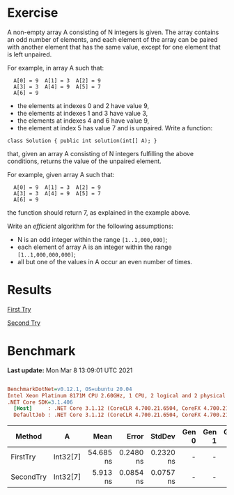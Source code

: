 ﻿# Exercise

A non-empty array A consisting of N integers is given. The array contains an odd number of elements, and each element of the array can be paired with another element that has the same value, except for one element that is left unpaired.

For example, in array A such that:
```
  A[0] = 9  A[1] = 3  A[2] = 9
  A[3] = 3  A[4] = 9  A[5] = 7
  A[6] = 9
```
- the elements at indexes 0 and 2 have value 9,
- the elements at indexes 1 and 3 have value 3,
- the elements at indexes 4 and 6 have value 9,
- the element at index 5 has value 7 and is unpaired.
Write a function:

```
class Solution { public int solution(int[] A); }
```

that, given an array A consisting of N integers fulfilling the above conditions, returns the value of the unpaired element.

For example, given array A such that:
```
  A[0] = 9  A[1] = 3  A[2] = 9
  A[3] = 3  A[4] = 9  A[5] = 7
  A[6] = 9
```

the function should return 7, as explained in the example above.

Write an *efficient* algorithm for the following assumptions:

- N is an odd integer within the range `[1..1,000,000]`;
- each element of array A is an integer within the range `[1..1,000,000,000]`;
- all but one of the values in A occur an even number of times.


# Results

[First Try](https://app.codility.com/demo/results/trainingE3Z4QK-AZR/)

[Second Try](https://app.codility.com/demo/results/training52RJXP-AB2/)

# Benchmark

**Last update:** Mon Mar  8 13:09:01 UTC 2021

``` ini

BenchmarkDotNet=v0.12.1, OS=ubuntu 20.04
Intel Xeon Platinum 8171M CPU 2.60GHz, 1 CPU, 2 logical and 2 physical cores
.NET Core SDK=3.1.406
  [Host]     : .NET Core 3.1.12 (CoreCLR 4.700.21.6504, CoreFX 4.700.21.6905), X64 RyuJIT
  DefaultJob : .NET Core 3.1.12 (CoreCLR 4.700.21.6504, CoreFX 4.700.21.6905), X64 RyuJIT


```
|    Method |        A |      Mean |     Error |    StdDev | Gen 0 | Gen 1 | Gen 2 | Allocated |
|---------- |--------- |----------:|----------:|----------:|------:|------:|------:|----------:|
|  FirstTry | Int32[7] | 54.685 ns | 0.2480 ns | 0.2320 ns |     - |     - |     - |         - |
| SecondTry | Int32[7] |  5.913 ns | 0.0854 ns | 0.0757 ns |     - |     - |     - |         - |
